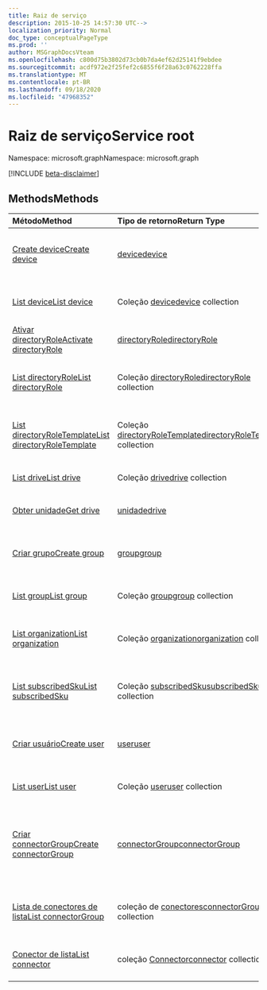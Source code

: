 ```yaml
---
title: Raiz de serviço
description: 2015-10-25 14:57:30 UTC-->
localization_priority: Normal
doc_type: conceptualPageType
ms.prod: ''
author: MSGraphDocsVteam
ms.openlocfilehash: c800d75b3802d73cb0b7da4ef62d25141f9ebdee
ms.sourcegitcommit: acdf972e2f25fef2c6855f6f28a63c0762228ffa
ms.translationtype: MT
ms.contentlocale: pt-BR
ms.lasthandoff: 09/18/2020
ms.locfileid: "47968352"
---
```

# <a name="service-root"></a><span data-ttu-id="c436b-103">Raiz de serviço</span><span class="sxs-lookup"><span data-stu-id="c436b-103">Service root</span></span>

<span data-ttu-id="c436b-104">Namespace: microsoft.graph</span><span class="sxs-lookup"><span data-stu-id="c436b-104">Namespace: microsoft.graph</span></span>

[!INCLUDE [beta-disclaimer](../../includes/beta-disclaimer.md)]

## <a name="methods"></a><span data-ttu-id="c436b-105">Methods</span><span class="sxs-lookup"><span data-stu-id="c436b-105">Methods</span></span>



| <span data-ttu-id="c436b-106">Método</span><span class="sxs-lookup"><span data-stu-id="c436b-106">Method</span></span>           | <span data-ttu-id="c436b-107">Tipo de retorno</span><span class="sxs-lookup"><span data-stu-id="c436b-107">Return Type</span></span>    |<span data-ttu-id="c436b-108">Descrição</span><span class="sxs-lookup"><span data-stu-id="c436b-108">Description</span></span>|
|:---------------|:--------|:----------|
|[<span data-ttu-id="c436b-109">Create device</span><span class="sxs-lookup"><span data-stu-id="c436b-109">Create device</span></span>](../api/device-post-devices.md) |[<span data-ttu-id="c436b-110">device</span><span class="sxs-lookup"><span data-stu-id="c436b-110">device</span></span>](device.md)| <span data-ttu-id="c436b-111">Crie um novo dispositivo postando na coleção de dispositivos.</span><span class="sxs-lookup"><span data-stu-id="c436b-111">Create a new device by posting to the devices collection.</span></span>|
|[<span data-ttu-id="c436b-112">List device</span><span class="sxs-lookup"><span data-stu-id="c436b-112">List device</span></span>](../api/device-list.md) | <span data-ttu-id="c436b-113">Coleção [device](device.md)</span><span class="sxs-lookup"><span data-stu-id="c436b-113">[device](device.md) collection</span></span> |<span data-ttu-id="c436b-114">Obtenha a coleção de objetos de dispositivos.</span><span class="sxs-lookup"><span data-stu-id="c436b-114">Get device object collection.</span></span> |
|[<span data-ttu-id="c436b-115">Ativar directoryRole</span><span class="sxs-lookup"><span data-stu-id="c436b-115">Activate directoryRole</span></span>](../api/directoryrole-post-directoryroles.md) | [<span data-ttu-id="c436b-116">directoryRole</span><span class="sxs-lookup"><span data-stu-id="c436b-116">directoryRole</span></span>](directoryrole.md) |<span data-ttu-id="c436b-117">Ative uma função de diretório.</span><span class="sxs-lookup"><span data-stu-id="c436b-117">Activate a directory role.</span></span> |
|[<span data-ttu-id="c436b-118">List directoryRole</span><span class="sxs-lookup"><span data-stu-id="c436b-118">List directoryRole</span></span>](../api/directoryrole-list.md) | <span data-ttu-id="c436b-119">Coleção [directoryRole](directoryrole.md)</span><span class="sxs-lookup"><span data-stu-id="c436b-119">[directoryRole](directoryrole.md) collection</span></span> |<span data-ttu-id="c436b-120">Obtenha a coleção de objetos de directoryRole.</span><span class="sxs-lookup"><span data-stu-id="c436b-120">Get directoryRole object collection.</span></span> |
|[<span data-ttu-id="c436b-121">List directoryRoleTemplate</span><span class="sxs-lookup"><span data-stu-id="c436b-121">List directoryRoleTemplate</span></span>](../api/directoryroletemplate-list.md) | <span data-ttu-id="c436b-122">Coleção [directoryRoleTemplate](directoryroletemplate.md)</span><span class="sxs-lookup"><span data-stu-id="c436b-122">[directoryRoleTemplate](directoryroletemplate.md) collection</span></span> |<span data-ttu-id="c436b-123">Obtenha a coleção de objetos de directoryRoleTemplate.</span><span class="sxs-lookup"><span data-stu-id="c436b-123">Get directoryRoleTemplate object collection.</span></span> |
|[<span data-ttu-id="c436b-124">List drive</span><span class="sxs-lookup"><span data-stu-id="c436b-124">List drive</span></span>](../api/drive-list.md) | <span data-ttu-id="c436b-125">Coleção [drive](drive.md)</span><span class="sxs-lookup"><span data-stu-id="c436b-125">[drive](drive.md) collection</span></span> |<span data-ttu-id="c436b-126">Obtenha a coleção de objetos de unidades.</span><span class="sxs-lookup"><span data-stu-id="c436b-126">Get drive object collection.</span></span> |
|[<span data-ttu-id="c436b-127">Obter unidade</span><span class="sxs-lookup"><span data-stu-id="c436b-127">Get drive</span></span>](../api/drive-get.md) | [<span data-ttu-id="c436b-128">unidade</span><span class="sxs-lookup"><span data-stu-id="c436b-128">drive</span></span>](drive.md)  |<span data-ttu-id="c436b-129">Obtenha as propriedades do objeto drive.</span><span class="sxs-lookup"><span data-stu-id="c436b-129">Get drive object properties.</span></span> |
|[<span data-ttu-id="c436b-130">Criar grupo</span><span class="sxs-lookup"><span data-stu-id="c436b-130">Create group</span></span>](../api/group-post-groups.md) |[<span data-ttu-id="c436b-131">group</span><span class="sxs-lookup"><span data-stu-id="c436b-131">group</span></span>](group.md)| <span data-ttu-id="c436b-132">Crie um novo grupo postando na coleção de grupos.</span><span class="sxs-lookup"><span data-stu-id="c436b-132">Create a new group by posting to the groups collection.</span></span>|
|[<span data-ttu-id="c436b-133">List group</span><span class="sxs-lookup"><span data-stu-id="c436b-133">List group</span></span>](../api/group-list.md) | <span data-ttu-id="c436b-134">Coleção [group](group.md)</span><span class="sxs-lookup"><span data-stu-id="c436b-134">[group](group.md) collection</span></span> |<span data-ttu-id="c436b-135">Obtenha a coleção de objetos de grupos.</span><span class="sxs-lookup"><span data-stu-id="c436b-135">Get group object collection.</span></span> |
|[<span data-ttu-id="c436b-136">List organization</span><span class="sxs-lookup"><span data-stu-id="c436b-136">List organization</span></span>](../api/organization-list.md) | <span data-ttu-id="c436b-137">Coleção [organization](organization.md)</span><span class="sxs-lookup"><span data-stu-id="c436b-137">[organization](organization.md) collection</span></span> |<span data-ttu-id="c436b-138">Obtenha a coleção de objetos de organizações.</span><span class="sxs-lookup"><span data-stu-id="c436b-138">Get organization object collection.</span></span> |
|[<span data-ttu-id="c436b-139">List subscribedSku</span><span class="sxs-lookup"><span data-stu-id="c436b-139">List subscribedSku</span></span>](../api/subscribedsku-list.md) | <span data-ttu-id="c436b-140">Coleção [subscribedSku](subscribedsku.md)</span><span class="sxs-lookup"><span data-stu-id="c436b-140">[subscribedSku](subscribedsku.md) collection</span></span> |<span data-ttu-id="c436b-141">Obtenha a coleção de objetos de subscribedSku.</span><span class="sxs-lookup"><span data-stu-id="c436b-141">Get subscribedSku object collection.</span></span> |
|[<span data-ttu-id="c436b-142">Criar usuário</span><span class="sxs-lookup"><span data-stu-id="c436b-142">Create user</span></span>](../api/user-post-users.md) |[<span data-ttu-id="c436b-143">user</span><span class="sxs-lookup"><span data-stu-id="c436b-143">user</span></span>](user.md)| <span data-ttu-id="c436b-144">Crie um novo usuário postando na coleção de usuários.</span><span class="sxs-lookup"><span data-stu-id="c436b-144">Create a new user by posting to the users collection.</span></span>|
|[<span data-ttu-id="c436b-145">List user</span><span class="sxs-lookup"><span data-stu-id="c436b-145">List user</span></span>](../api/user-list.md) | <span data-ttu-id="c436b-146">Coleção [user](user.md)</span><span class="sxs-lookup"><span data-stu-id="c436b-146">[user](user.md) collection</span></span> |<span data-ttu-id="c436b-147">Obtenha a coleção de objetos de usuários.</span><span class="sxs-lookup"><span data-stu-id="c436b-147">Get user object collection.</span></span> |
|[<span data-ttu-id="c436b-148">Criar connectorGroup</span><span class="sxs-lookup"><span data-stu-id="c436b-148">Create connectorGroup</span></span>](../api/connectorgroup-post-connectorgroups.md) |[<span data-ttu-id="c436b-149">connectorGroup</span><span class="sxs-lookup"><span data-stu-id="c436b-149">connectorGroup</span></span>](connectorgroup.md)|<span data-ttu-id="c436b-150">Criar um novo grupo de conectores postando na coleção connectorGroups.</span><span class="sxs-lookup"><span data-stu-id="c436b-150">Create a new connectorGroup by posting to the connectorGroups collection.</span></span>|
|[<span data-ttu-id="c436b-151">Lista de conectores de lista</span><span class="sxs-lookup"><span data-stu-id="c436b-151">List connectorGroup</span></span>](../api/connectorgroup-list.md) | <span data-ttu-id="c436b-152">coleção de [conectores](connectorgroup.md)</span><span class="sxs-lookup"><span data-stu-id="c436b-152">[connectorGroup](connectorgroup.md) collection</span></span> |<span data-ttu-id="c436b-153">Obter coleção de objetos do grupo de conectores.</span><span class="sxs-lookup"><span data-stu-id="c436b-153">Get connectorGroup object collection.</span></span> |
|[<span data-ttu-id="c436b-154">Conector de lista</span><span class="sxs-lookup"><span data-stu-id="c436b-154">List connector</span></span>](../api/connector-list.md) | <span data-ttu-id="c436b-155">coleção [Connector](connector.md)</span><span class="sxs-lookup"><span data-stu-id="c436b-155">[connector](connector.md) collection</span></span> |<span data-ttu-id="c436b-156">Obter coleção de objetos do conector.</span><span class="sxs-lookup"><span data-stu-id="c436b-156">Get connector object collection.</span></span> |

<!-- uuid: 8fcb5dbc-d5aa-4681-8e31-b001d5168d79
2015-10-25 14:57:30 UTC -->
<!--
{
  "type": "#page.annotation",
  "description": "Service root",
  "keywords": "",
  "section": "documentation",
  "tocPath": "",
  "suppressions": []
}
-->


